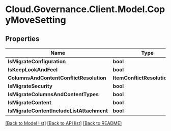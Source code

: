 # Cloud.Governance.Client.Model.CopyMoveSetting
## Properties

Name | Type | Description | Notes
------------ | ------------- | ------------- | -------------
**IsMigrateConfiguration** | **bool** |  | [optional] 
**IsKeepLookAndFeel** | **bool** |  | [optional] 
**ColumnsAndContentConflictResolution** | **ItemConflictResolutionType** |  | [optional] 
**IsMigrateSecurity** | **bool** |  | [optional] 
**IsMigrateColumnsAndContentTypes** | **bool** |  | [optional] 
**IsMigrateContent** | **bool** |  | [optional] 
**IsMigrateContentIncludeListAttachment** | **bool** |  | [optional] 

[[Back to Model list]](../README.md#documentation-for-models) [[Back to API list]](../README.md#documentation-for-api-endpoints) [[Back to README]](../README.md)

